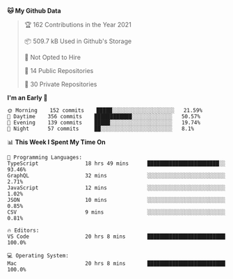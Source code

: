<!--START_SECTION:waka-->
**🐱 My Github Data** 

> 🏆 162 Contributions in the Year 2021
 > 
> 📦 509.7 kB Used in Github's Storage 
 > 
> 🚫 Not Opted to Hire
 > 
> 📜 14 Public Repositories 
 > 
> 🔑 30 Private Repositories  
 > 
**I'm an Early 🐤** 

```text
🌞 Morning    152 commits    █████░░░░░░░░░░░░░░░░░░░░   21.59% 
🌆 Daytime    356 commits    ████████████░░░░░░░░░░░░░   50.57% 
🌃 Evening    139 commits    █████░░░░░░░░░░░░░░░░░░░░   19.74% 
🌙 Night      57 commits     ██░░░░░░░░░░░░░░░░░░░░░░░   8.1%

```


📊 **This Week I Spent My Time On** 

```text
💬 Programming Languages: 
TypeScript               18 hrs 49 mins      ███████████████████████░░   93.46% 
GraphQL                  32 mins             ░░░░░░░░░░░░░░░░░░░░░░░░░   2.71% 
JavaScript               12 mins             ░░░░░░░░░░░░░░░░░░░░░░░░░   1.02% 
JSON                     10 mins             ░░░░░░░░░░░░░░░░░░░░░░░░░   0.85% 
CSV                      9 mins              ░░░░░░░░░░░░░░░░░░░░░░░░░   0.81%

🔥 Editors: 
VS Code                  20 hrs 8 mins       █████████████████████████   100.0%

💻 Operating System: 
Mac                      20 hrs 8 mins       █████████████████████████   100.0%

```


<!--END_SECTION:waka-->

